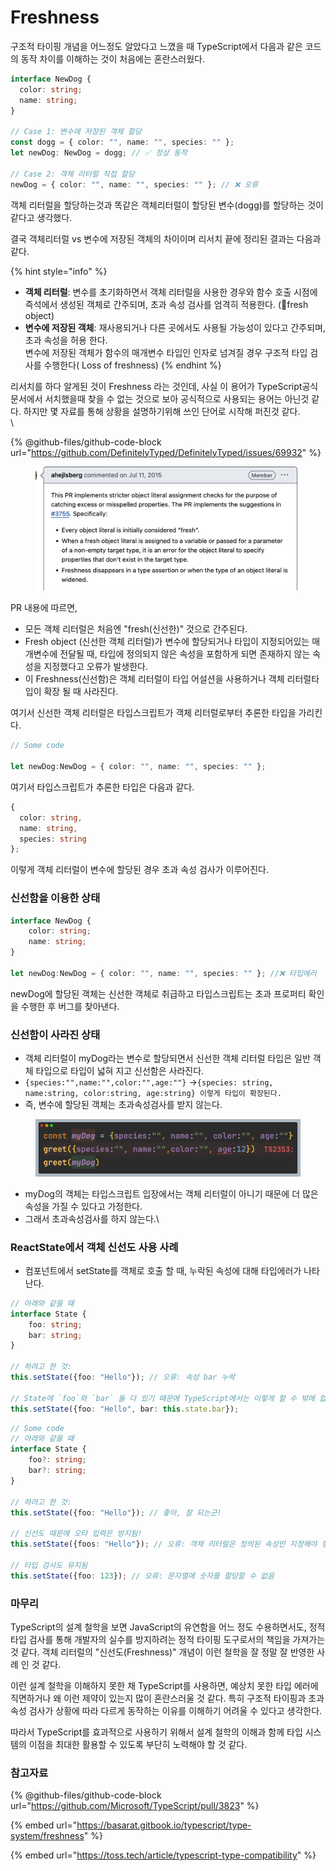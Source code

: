 # Freshness

구조적 타이핑 개념을 어느정도 알았다고 느꼈을 때 TypeScript에서 다음과 같은 코드의 동작 차이를 이해하는 것이 처음에는 혼란스러웠다.

```typescript
interface NewDog {
  color: string;
  name: string;
}

// Case 1: 변수에 저장된 객체 할당
const dogg = { color: "", name: "", species: "" };
let newDog: NewDog = dogg; // ✅ 정상 동작

// Case 2: 객체 리터럴 직접 할당
newDog = { color: "", name: "", species: "" }; // ❌ 오류
```



객체 리터럴을 할당하는것과  똑같은 객체리터럴이 할당된 변수(dogg)를 할당하는 것이 같다고 생각했다.



결국 객체리터럴 vs 변수에 저장된 객체의 차이이며 리서치 끝에 정리된 결과는 다음과 같다.

{% hint style="info" %}


* **객체 리터럴**: 변수를 초기화하면서 객체 리터럴을 사용한 경우와 함수 호출 시점에 즉석에서 생성된 객체로 간주되며, 초과 속성 검사를 엄격히 적용한다. (fresh object)
* **변수에 저장된 객체**: 재사용되거나 다른 곳에서도 사용될 가능성이 있다고 간주되며, 초과 속성을 허용 한다. \
  변수에 저장된 객체가 함수의 매개변수 타입인 인자로 넘겨질 경우 구조적 타입 검사를 수행한다( Loss of freshness)
{% endhint %}





리서치를 하다 알게된 것이 Freshness 라는 것인데, 사실 이 용어가 TypeScript공식문서에서 서치했을때 찾을 수 없는 것으로 보아 공식적으로 사용되는 용어는 아닌것 같다. 하지만 몇 자료를 통해  상황을 설명하기위해 쓰인 단어로 시작해 퍼진것 같다. \
\


{% @github-files/github-code-block url="https://github.com/DefinitelyTyped/DefinitelyTyped/issues/69932" %}

<figure><img src="../.gitbook/assets/image (19) (1).png" alt=""><figcaption></figcaption></figure>



PR 내용에 따르면,

* 모든 객체 리터럴은 처음엔 "fresh(신선한)" 것으로 간주된다.
* Fresh object (신선한 객체 리터럴)가 변수에 할당되거나 타입이 지정되어있는 매개변수에 전달될 때, 타입에 정의되지 않은 속성을 포함하게 되면 존재하지 않는 속성을 지정했다고 오류가 발생한다.
* 이 Freshness(신선함)은 객체 리터럴이 타입 어설션을 사용하거나 객체 리터럴타입이 확장 될 때 사라진다.

여기서 신선한 객체 리터럴은 타입스크립트가 객체 리터럴로부터 추론한 타입을 가리킨다. &#x20;

```typescript
// Some code

let newDog:NewDog = { color: "", name: "", species: "" };
```

여기서 타입스크립트가 추론한 타입은 다음과 같다.&#x20;

```typescript
{
  color: string,
  name: string,
  species: string 
};
```

이렇게 객체 리터럴이 변수에 할당된 경우 초과 속성 검사가 이루어진다.

### 신선함을 이용한 상태

```typescript
interface NewDog {
    color: string;
    name: string;
}

let newDog:NewDog = { color: "", name: "", species: "" }; //❌ 타입에러 

```

newDog에 할당된 객체는 신선한 객체로 취급하고 타입스크립트는 초과 프로퍼티 확인을 수행한 후 버그를 찾아낸다.&#x20;

### 신선함이 사라진 상태

* 객체 리터럴이 myDog라는 변수로 할당되면서 신선한 객체 리터럴 타입은 일반 객체 타입으로 타입이 넓혀 지고  신선함은 사라진다.  &#x20;
* `{species:"",name:"",color:"",age:""}` ->`{species: string, name:string, color:string, age:string} 이렇게 타입이 확장된다.`
* 즉, 변수에 할당된 객체는 초과속성검사를 받지 않는다.&#x20;

<figure><img src="../.gitbook/assets/ts_freshness.png" alt=""><figcaption></figcaption></figure>

* myDog의 객체는 타입스크립트 입장에서는 객체 리터럴이 아니기 때문에 더 많은 속성을 가질 수 있다고 가정한다.
* 그래서 초과속성검사를 하지 않는다.\


### ReactState에서 객체 신선도 사용 사례&#x20;

* 컴포넌트에서 setState를 객체로 호출 할 때, 누락된 속성에 대해 타입에러가 나타난다.

```typescript
// 아래와 같을 때
interface State {
    foo: string;
    bar: string;
}

// 하려고 한 것:
this.setState({foo: "Hello"}); // 오류: 속성 bar 누락

// State에 `foo`와 `bar` 둘 다 있기 때문에 TypeScript에서는 이렇게 할 수 밖에 없음: 
this.setState({foo: "Hello", bar: this.state.bar});
```

```typescript
// Some code
// 아래와 같을 때
interface State {
    foo?: string;
    bar?: string;
}

// 하려고 한 것: 
this.setState({foo: "Hello"}); // 좋아, 잘 되는군!

// 신선도 때문에 오타 입력은 방지됨!
this.setState({foos: "Hello"}); // 오류: 객체 리터럴은 정의된 속성만 지정해야 함

// 타입 검사도 유지됨
this.setState({foo: 123}); // 오류: 문자열에 숫자를 할당할 수 없음
```



### 마무리

TypeScript의 설계 철학을 보면 JavaScript의 유연함을 어느 정도 수용하면서도, 정적 타입 검사를 통해 개발자의 실수를 방지하려는 정적 타이핑 도구로서의 책임을 가져가는 것 같다. 객체 리터럴의 "신선도(Freshness)" 개념이 이런 철학을 잘 정말 잘 반영한 사례 인 것 같다.

이런 설계 철학을 이해하지 못한 채 TypeScript를 사용하면,  예상치 못한 타입 에러에 직면하거나 왜 이런 제약이 있는지 많이 혼란스러울 것 같다. 특히 구조적 타이핑과 초과 속성 검사가 상황에 따라 다르게 동작하는 이유를 이해하기 어려울 수 있다고 생각한다.

따라서 TypeScript를 효과적으로 사용하기 위해서 설계 철학의 이해과 함께 타입 시스템의 이점을 최대한 활용할 수 있도록 부단히 노력해야 할 것 같다.



### 참고자료

{% @github-files/github-code-block url="https://github.com/Microsoft/TypeScript/pull/3823" %}

{% embed url="https://basarat.gitbook.io/typescript/type-system/freshness" %}

{% embed url="https://toss.tech/article/typescript-type-compatibility" %}
